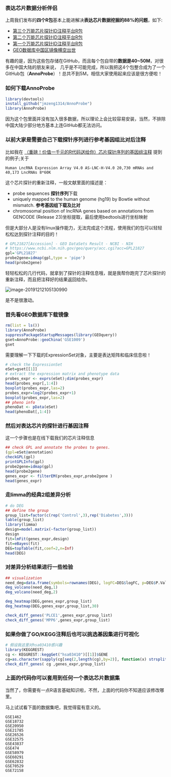 ### 表达芯片数据分析伴侣

上周我们发布的**四个R包**基本上能进解决**表达芯片数据挖掘的88%的问题**，如下:

- [第三个万能芯片探针ID注释平台R包](http://mp.weixin.qq.com/s?__biz=MzAxMDkxODM1Ng==&mid=2247492052&idx=1&sn=e640e0d9468f60616bddf9494117d0b8&chksm=9b4ba16fac3c287934abe0c6515f12af51d018ea2fa9436b2b9b0a1975c5a05318f2178448cd&scene=21#wechat_redirect)
- [第二个万能芯片探针ID注释平台R包](http://mp.weixin.qq.com/s?__biz=MzAxMDkxODM1Ng==&mid=2247492037&idx=1&sn=f6a3a38cac4c20b5428f354803444ec4&chksm=9b4ba17eac3c286897898ac8c3cd42418600cf9b206ca3f9c97b04bcf8c49553fcd52ba891ea&scene=21#wechat_redirect)
- [第一个万能芯片探针ID注释平台R包](https://mp.weixin.qq.com/s/CzV9zv0AbhhfTalVomTGCw)
- [GEO数据库中国区镜像横空出世](https://mp.weixin.qq.com/s/0rXp-n4NvCmwqh4eyGJvQw)

有趣的是，因为这些包存储在GitHub，而且每个包自带的**数据是40~50M**，对很多在中国大陆的朋友来说， 几乎是不可能完成，所以我把这4个包整合成为了一个GitHub包（**AnnoProbe**）！总共不到5M，相信大家使用起来应该是很方便啦！

### 如何下载**AnnoProbe**

```r
library(devtools)
install_github("jmzeng1314/AnnoProbe")
library(AnnoProbe)
```

因为这个包里面并没有加入很多数据，所以理论上会比较容易安装，当然，不排除中国大陆少部分地方基本上连GitHub都无法访问。

### 以前大家是需要自己下载探针序列进行参考基因组比对后注释

比如我在 [（重磅！价值一千元的R代码送给你）芯片探针序列的基因组注释](https://mp.weixin.qq.com/s/mrtjpN8yDKUdCSvSUuUwcA) 提到的例子;关于

```
Human LncRNA Expression Array V4.0 AS-LNC-H-V4.0 20,730 mRNAs and 40,173 LncRNAs 8*60K
```

这个芯片探针的重新注释，一般文献里面的描述是：

- probe sequences **探针序列**下载
- uniquely mapped to the human genome (hg19) by Bowtie without mismatch. **参考基因组下载及比对**
- chromosomal position of lncRNA genes based on annotations from GENCODE (Release 23)坐标提取，最后使用bedtools进行坐标映射

但是大部分人是没有linux操作能力，无法完成这个流程，使用我们的包可以轻轻松松达到探针注释的目的！

```r
# GPL21827[Accession] - GEO DataSets Result - NCBI - NIH
# https://www.ncbi.nlm.nih.gov/geo/query/acc.cgi?acc=GPL21827
gpl='GPL21827'
probe2gene=idmap(gpl,type = 'pipe')
head(probe2gene)
```

轻轻松松的几行代码，就拿到了探针的注释信息哦，就是我帮你跑完了芯片探针的重新注释，而且把注释好的结果返回给你。

![image-20191212105130990](https://cdn.jsdelivr.net/gh/xiayh17/Figs@main/uPic/image-20191212105130990.png)

是不是很激动。

### 首先看GEO数据库下载镜像

```r
rm(list = ls())
library(AnnoProbe) 
suppressPackageStartupMessages(library(GEOquery)) 
gset=AnnoProbe::geoChina('GSE1009')
gset
```

需要理解一下下载的ExpressionSet对象，主要是表达矩阵和临床信息啦！

```r
# check the ExpressionSet
eSet=gset[[1]]
# extract the expression matrix and phenotype data
probes_expr <- exprs(eSet);dim(probes_expr)
head(probes_expr[,1:4])
boxplot(probes_expr,las=2)
probes_expr=log2(probes_expr+1)
boxplot(probes_expr,las=2)
## pheno info
phenoDat <- pData(eSet)
head(phenoDat[,1:4])
```

### 然后对表达芯片的探针进行基因注释

这一个步骤也是在线下载我们的芯片注释信息

```r
## check GPL and annotate the probes to genes.
(gpl=eSet@annotation)
checkGPL(gpl)
printGPLInfo(gpl)
probe2gene=idmap(gpl)
head(probe2gene)
genes_expr <- filterEM(probes_expr,probe2gene )
head(genes_expr)
```

### 走limma的经典2组差异分析

```r
# do DEG
## define the group
group_list=factor(c(rep('Control',3),rep('Diabetes',3)))
table(group_list)
library(limma)
design=model.matrix(~factor(group_list))
design
fit=lmFit(genes_expr,design)
fit=eBayes(fit)
DEG=topTable(fit,coef=2,n=Inf)
head(DEG)
```

### 对差异分析结果进行一些检验

```R
## visualization
need_deg=data.frame(symbols=rownames(DEG), logFC=DEG$logFC, p=DEG$P.Value)
deg_volcano(need_deg,1)
deg_volcano(need_deg,2)

deg_heatmap(DEG,genes_expr,group_list)
deg_heatmap(DEG,genes_expr,group_list,30)

check_diff_genes('PLCE1',genes_expr,group_list)
check_diff_genes('MPP6',genes_expr,group_list)
```

### 如果你做了GO/KEGG注释后也可以挑选基因集进行可视化

```r
# 假设我这里对hsa03410感兴趣
library(KEGGREST)
cg <- KEGGREST::keggGet("hsa03410")[[1]]$GENE
cg=as.character(sapply(cg[seq(2,length(cg),by=2)], function(x) strsplit(x,';')[[1]][1]))
check_diff_genes( cg ,genes_expr,group_list)
```

### 上面的代码你可以套用到任何一个表达芯片数据集

当然了，你需要有一点R语言基础知识啦，不然，上面的代码你不知道应该修改哪里。

马上试试看下面的数据集吧，我觉得蛮有意义的。

```
GSE1462
GSE18732
GSE20950
GSE21785
GSE26526
GSE32575
GSE43837
GSE474
GSE58979
GSE60291
GSE62832
GSE70529
GSE72158
```

